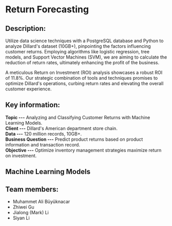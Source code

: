 # Return Forecasting  

## Description:
Utilize data science techniques with a PostgreSQL database and Python to analyze Dillard's dataset (10GB+), pinpointing the factors influencing customer returns. Employing algorithms like logistic regression, tree models, and Support Vector Machines (SVM), we are aiming to calculate the reduction of return rates, ultimately enhancing the profit of the business. 

A meticulous Return on Investment (ROI) analysis showcases a robust ROI of 11.8%. Our strategic combination of tools and techniques promises to optimize Dillard's operations, curbing return rates and elevating the overall customer experience.

## Key information:
**Topic ---** Analyzing and Classifying Customer Returns with Machine Learning Models.  
**Client ---** Dillard's American department store chain.  
**Data ---** 120 million records, 10GB+.  
**Business Question ---** Predict product returns based on product information and transaction record.  
**Objective ---** Optimize inventory management strategies maximize return on investment.

## Machine Learning Models


## Team members:
* Muhammet Ali Büyüknacar
* Zhiwei Gu
* Jialong (Mark) Li
* Siyan Li
